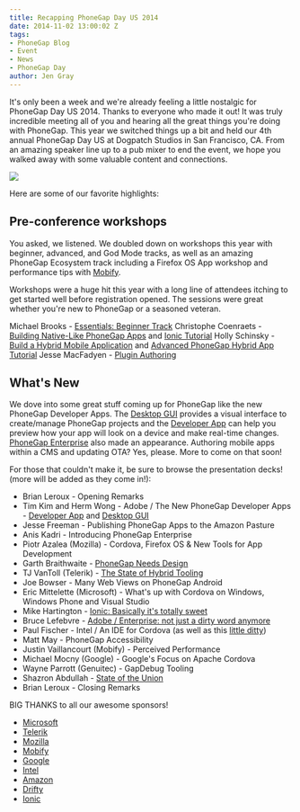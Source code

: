 ```yaml
---
title: Recapping PhoneGap Day US 2014
date: 2014-11-02 13:00:02 Z
tags:
- PhoneGap Blog
- Event
- News
- PhoneGap Day
author: Jen Gray
---
```


It's only been a week and we're already feeling a little nostalgic for PhoneGap Day US 2014. Thanks to everyone who made it out! It was truly incredible meeting all of you and hearing all the great things you're doing with PhoneGap. This year we switched things up a bit and held our 4th annual PhoneGap Day US at Dogpatch Studios in San Francisco, CA. From an amazing speaker line up to a pub mixer to end the event, we hope you walked away with some valuable content and connections.

![](/blog/uploads/2014-11/PGday.jpg)

Here are some of our favorite highlights:

## Pre-conference workshops

You asked, we listened. We doubled down on workshops this year with beginner, advanced, and God Mode tracks, as well as an amazing PhoneGap Ecosystem track including a Firefox OS App workshop and performance tips with [Mobify](http://www.mobify.com/).

Workshops were a huge hit this year with a long line of attendees itching to get started well before registration opened. The sessions were great whether you're new to PhoneGap or a seasoned veteran.

Michael Brooks - [Essentials: Beginner Track](https://github.com/mwbrooks/phonegap-day-workshop-beginner/wiki)
Christophe Coenraets - [Building Native-Like PhoneGap Apps](http://ccoenraets.github.io/pgday14/#0) and [Ionic Tutorial](http://ccoenraets.github.io/ionic-tutorial/)
Holly Schinsky - [Build a Hybrid Mobile Application](http://hollyschinsky.github.io/phonegap-workshop/) and [Advanced PhoneGap Hybrid App Tutorial](http://hollyschinsky.github.io/ConferenceTracker/)
Jesse MacFadyen - [Plugin Authoring](http://purplecabbage.github.io/slides/pgd14Plugins/index.html#/)

## What's New

We dove into some great stuff coming up for PhoneGap like the new PhoneGap Developer Apps. The [Desktop GUI](https://github.com/phonegap/phonegap-gui/releases) provides a visual interface to create/manage PhoneGap projects and the [Developer App](http://app.phonegap.com/) can help you preview how your app will look on a device and make real-time changes. [PhoneGap Enterprise](http://enterprise.phonegap.com/) also made an appearance. Authoring mobile apps within a CMS and updating OTA? Yes, please. More to come on that soon!

For those that couldn't make it, be sure to browse the presentation decks! (more will be added as they come in!):

- Brian Leroux - Opening Remarks
- Tim Kim and Herm Wong - Adobe / The New PhoneGap Developer Apps - [Developer App](https://github.com/timkim/reveal.js/archive/pg_day.zip) and [Desktop GUI](https://github.com/phonegap/phonegap-gui)
- Jesse Freeman - Publishing PhoneGap Apps to the Amazon Pasture
- Anis Kadri - Introducing PhoneGap Enterprise
- Piotr Azalea (Mozilla) - Cordova, Firefox OS & New Tools for App Development
- Garth Braithwaite - [PhoneGap Needs Design](https://speakerdeck.com/garthdb/phonegap-needs-design)
- TJ VanToll (Telerik) - [The State of Hybrid Tooling](http://tjvantoll.com/speaking/slides/State-of-Hybrid/San-Francisco/)
- Joe Bowser - Many Web Views on PhoneGap Android
- Eric Mittelette (Microsoft) - What's up with Cordova on Windows, Windows Phone and Visual Studio
- Mike Hartington - [Ionic: Basically it's totally sweet](http://mikehartington.com/ionic-presents/#/)
- Bruce Lefebvre - [Adobe / Enterprise: not just a dirty word anymore](http://brucelefebvre.com/slides/pgday-sf-2014-enterprise/#/)
- Paul Fischer - Intel / An IDE for Cordova (as well as this [little ditty](http://blogs.intel.com/evangelists/2014/10/30/little-ditty-phonegap-day-2014/))
- Matt May - PhoneGap Accessibility
- Justin Vaillancourt (Mobify) - Perceived Performance
- Michael Mocny (Google) - Google's Focus on Apache Cordova
- Wayne Parrott (Genuitec) - GapDebug Tooling
- Shazron Abdullah - [State of the Union](http://www.slideshare.net/shazron1/apache-cordova-state-of-the-union-2014)
- Brian Leroux - Closing Remarks

BIG THANKS to all our awesome sponsors!

- [Microsoft](http://www.microsoft.com/en-us/default.aspx)
- [Telerik](http://www.telerik.com/)
- [Mozilla](https://www.mozilla.org/en-US/)
- [Mobify](http://www.mobify.com/)
- [Google](https://www.google.com/?gws_rd=ssl)
- [Intel](http://xdk-software.intel.com/)
- [Amazon](http://www.amazon.com/)
- [Drifty](http://drifty.com/)
- [Ionic](http://ionicframework.com/)
